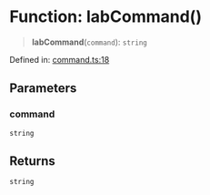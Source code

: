 # Function: labCommand()

> **labCommand**(`command`): `string`

Defined in: [command.ts:18](https://github.com/benallfree/lab13/blob/bfb1abf3755bb0fffb55fa5a9e7413f31801f1d6/sdk/src/online/command.ts#L18)

## Parameters

### command

`string`

## Returns

`string`
